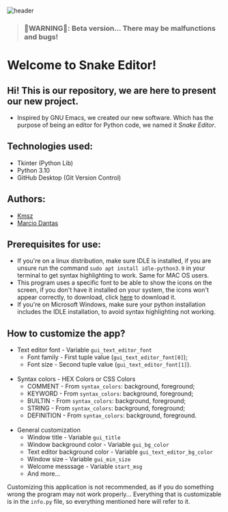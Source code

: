 ![header](https://user-images.githubusercontent.com/90472141/138929686-ace3d03b-72dc-43cf-a708-d2daf735d647.png)

> ### 🚧WARNING🚧: Beta version... There may be malfunctions and bugs!

# Welcome to Snake Editor!
## Hi! This is our repository, we are here to present our new project.

- Inspired by GNU Emacs, we created our new software. Which has the purpose of being an editor for Python code, we named it *Snake Editor*.

## Technologies used:

- Tkinter (Python Lib)
- Python 3.10
- GitHub Desktop (Git Version Control)

## Authors:
- [Kmsz](https://github.com/Kamaasoo)
- [Marcio Dantas](https://github.com/marc-dantas)

## Prerequisites for use:
- If you're on a linux distribution, make sure IDLE is installed, if you are unsure run the command `sudo apt install idle-python3.9` in your terminal to get syntax highlighting to work. Same for MAC OS users.
- This program uses a specific font to be able to show the icons on the screen, if you don't have it installed on your system, the icons won't appear correctly, to download, click [here](https://github.com/marc-dantas/snake-editor/blob/main/app/resources/font/Aquawax-Pro-Pictograms-Regular.ttf?raw=true) to download it.
- If you're on Microsoft Windows, make sure your python installation includes the IDLE installation, to avoid syntax highlighting not working.

## How to customize the app?
- Text editor font - Variable `gui_text_editor_font`
  + Font family - First tuple value (`gui_text_editor_font[0]`);
  + Font size - Second tuple value (`gui_text_editor_font[1]`).<br><br>
- Syntax colors - HEX Colors or CSS Colors
  + COMMENT - From `syntax_colors`: background, foreground;
  + KEYWORD - From `syntax_colors`: background, foreground;
  + BUILTIN - From `syntax_colors`: background, foreground;
  + STRING - From `syntax_colors`: background, foreground;
  + DEFINITION - From `syntax_colors`: background, foreground.<br><br>
- General customization
  + Window title - Variable `gui_title`
  + Window background color - Variable `gui_bg_color`
  + Text editor background color - Variable `gui_text_editor_bg_color`
  + Window size - Variable `gui_min_size`
  + Welcome messsage - Variable `start_msg`
  + And more...

<p>Customizing this application is not recommended, as if you do something wrong the program may not work properly...
  Everything that is customizable is in the <code>info.py</code> file, so everything mentioned here will refer to it.</p>

